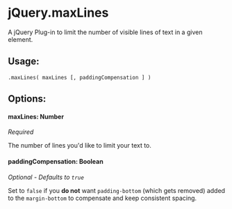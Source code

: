 jQuery.maxLines
===============

A jQuery Plug-in to limit the number of visible lines of text in a given element.

## Usage:

	.maxLines( maxLines [, paddingCompensation ] )

## Options:

#### maxLines: Number
*Required*

The number of lines you'd like to limit your text to.

#### paddingCompensation: Boolean

*Optional - Defaults to `true`*

Set to `false` if you **do not** want `padding-bottom` (which gets removed) added to the `margin-bottom` to compensate and keep consistent spacing.